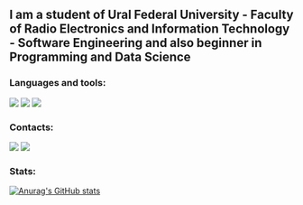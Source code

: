 ## I am a student of Ural Federal University - Faculty of Radio Electronics and Information Technology -  Software Engineering  and also beginner in Programming and Data Science

### Languages and tools:
[<img src="https://img.shields.io/badge/Python-black?style=for-the-badge&logo=Python&logoColor=blue" />](https://www.python.org/) [<img src="https://img.shields.io/badge/JavaScript-black?style=for-the-badge&logo=JavaScript&logoColor=yellow"/>](https://www.javascript.com/)
[<img src="https://img.shields.io/badge/Kaggle-black?style=for-the-badge&logo=Kaggle&logoColor=yellow" />](https://www.kaggle.com/parcurcik)

### Contacts:
[<img src="https://img.shields.io/badge/VK-blue?style=for-the-badge&logo=VK&logoColor=white" />](https://vk.com/parcurcik)
[<img src="https://img.shields.io/badge/Telegramm-blue?style=for-the-badge&logo=Telegram&logoColor=white" />](https://t.me/parcurcik)

### Stats:
[![Anurag's GitHub stats](https://github-readme-stats.vercel.app/api?username=Parcurcik)](https://github.com/anuraghazra/github-readme-stats)
